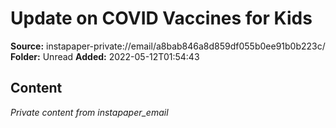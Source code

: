 # Update on COVID Vaccines for Kids

**Source:** instapaper-private://email/a8bab846a8d859df055b0ee91b0b223c/
**Folder:** Unread
**Added:** 2022-05-12T01:54:43




## Content
*Private content from instapaper_email*
